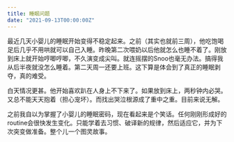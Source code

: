 ```yaml
---
title: 睡眠问题
date: "2021-09-13T00:00:00Z"
---
```


最近几天小婴儿的睡眠开始变得不稳定起来。之前（其实也就前三周），他吃饱喝足后几乎不用哄就可以自己入睡。昨晚第二次喂奶以后他就怎么也睡不着了。刚放到床上就开始哼唧哼唧，不久演变成尖叫。就连摇摆的Snoo也毫无办法。搞得我从后半夜就没怎么睡着。第二天周一还要上班。这下算是体会到了真正的睡眠剥夺，真的难受。

白天情况更甚。他开始喜欢趴在人身上不下来了。如果放到床上，两秒钟内必哭。又总不能天天抱着（担心宠坏）。而找出哭泣根源成了重中之重。目前来说无解。

之前我自以为掌握了小婴儿的睡眠密码，现在看起来是个笑话。任何刚刚形成好的routine会很快发生变化。只能学着去习惯、破译新的规律，然后适应它，并为下次突变做准备。整个儿一个图灵故事。